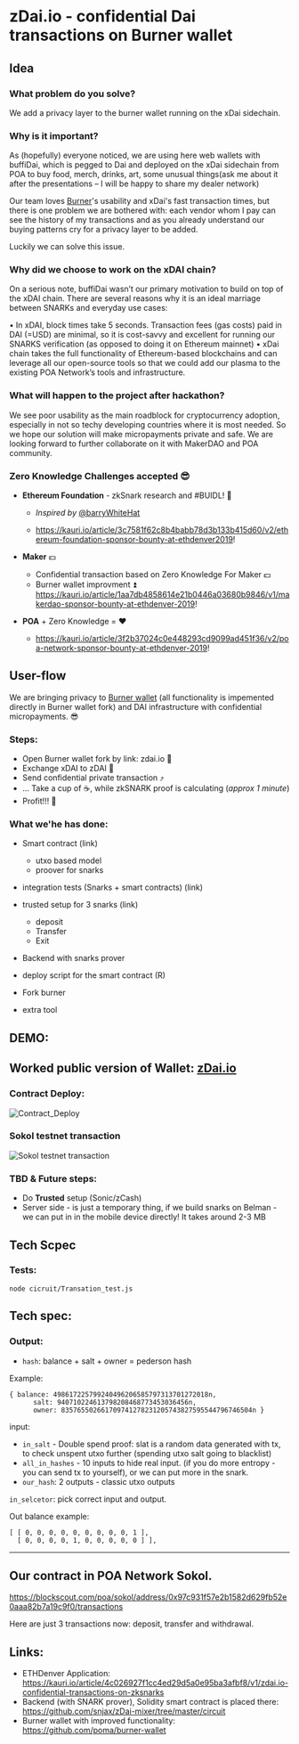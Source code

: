 # zDai.io - confidential Dai transactions on Burner wallet

## Idea

### What problem do you solve?

We add a privacy layer to the burner wallet running on the xDai sidechain. 

### Why is it important?

As (hopefully) everyone noticed, we are using here web wallets with buffiDai, which is pegged to Dai and deployed on the xDai sidechain from POA to buy food, merch, drinks, art, some unusual things(ask me about it after the presentations – I will be happy to share my dealer network)

Our team loves [Burner](https://xdai.io/)'s usability and xDai's fast transaction times, but there is one problem we are bothered with: each vendor whom I pay can see the history of my transactions and as you already understand our buying patterns cry for a privacy layer to be added.

Luckily we can solve this issue.

### Why did we choose to work on the xDAI chain?

On a serious note, buffiDai wasn’t our primary motivation to build on top of the xDAI chain. There are several reasons why it is an ideal marriage between SNARKs and everyday use cases:

•    In xDAI, block times take 5 seconds. Transaction fees (gas costs) paid in DAI (=USD) are minimal, so it is cost-savvy and excellent for running our SNARKS verification (as opposed to doing it on Ethereum mainnet)
•    xDai chain takes the full functionality of Ethereum-based blockchains and can leverage all our open-source tools so that we could add our plasma to the existing POA Network’s tools and infrastructure.

### What will happen to the project after hackathon?
We see poor usability as the main roadblock for cryptocurrency adoption, especially in not so techy developing countries where it is most needed. So we hope our solution will make micropayments private and safe. We are looking forward to further collaborate on it with MakerDAO and POA community. 

### Zero Knowledge Challenges accepted :sunglasses: 

 
- **Ethereum Foundation** - zkSnark research and #BUIDL!  :closed_lock_with_key: 

    - *Inspired by* [@barryWhiteHat](https://twitter.com/barrywhitehat/status/1096490137029095424?s=12) 

    - https://kauri.io/article/3c7581f62c8b4babb78d3b133b415d60/v2/ethereum-foundation-sponsor-bounty-at-ethdenver2019!

- **Maker** :dollar: 
    - Confidential transaction based on Zero Knowledge For Maker :dollar: 
    - Burner wallet improvment :arrow_double_up: https://kauri.io/article/1aa7db4858614e21b0446a03680b9846/v1/makerdao-sponsor-bounty-at-ethdenver-2019!

- **POA** + Zero Knowledge = :heart:
    - https://kauri.io/article/3f2b37024c0e448293cd9099ad451f36/v2/poa-network-sponsor-bounty-at-ethdenver-2019!

## User-flow

We are bringing privacy to [Burner wallet](https://xdai.io) (all functionality is impemented directly in Burner wallet fork) and DAI infrastructure with confidential micropayments. :sunglasses:

### Steps: 
- Open Burner wallet fork by link: zdai.io :iphone: 
- Exchange xDAI to zDAI :currency_exchange: 
- Send confidential private transaction :arrow_heading_up: 
- ... Take a cup of ☕️, while zkSNARK proof is calculating (*approx 1 minute*)
- Profit!!! :tada: 


### What we'he has done:

- Smart contract (link)
    - utxo based model
    - proover for snarks

- integration tests (Snarks + smart contracts) (link)

- trusted setup for 3 snarks (link)
    - deposit 
    - Transfer
    - Exit

- Backend with snarks prover

- deploy script for the smart contract (R)

- Fork burner

- extra tool

## DEMO:

## Worked public version of Wallet: [zDai.io](zDai.io)

### Contract Deploy:
![Contract_Deploy](https://github.com/snjax/zDai-mixer/blob/master/Demo/COntract_Deploy.jpeg)

### Sokol testnet transaction

![Sokol testnet transaction](https://github.com/snjax/zDai-mixer/blob/master/Demo/Sokol-test.png)


### TBD & Future steps:

- Do **Trusted** setup (Sonic/zCash)
- Server side - is just a temporary thing, if we build snarks on Belman - we can put in in the mobile device directly! It takes around 2-3 MB


## Tech Scpec


### Tests:

    node cicruit/Transation_test.js

## Tech spec:

### Output:


- `hash`: balance + salt + owner = pederson hash

Example:

```
{ balance: 498617225799240496206585797313701272018n,
      salt: 940710224613798208468773453036456n,
      owner: 835765502661709741278231205743827595544796746504n }
```

input: 
- `in_salt` - Double spend proof: slat is a random data generated with tx, to check unspent utxo further (spending utxo salt going to blacklist)
- `all_in_hashes` - 10 inputs to hide real input. (if you do more entropy - you can send tx to yourself), or we can put more in the snark.
- `our_hash`: 2 outputs - classic utxo outputs

`in_selcetor`: pick correct input and output.

Out balance example:

   ```
[ [ 0, 0, 0, 0, 0, 0, 0, 0, 0, 1 ],
     [ 0, 0, 0, 0, 1, 0, 0, 0, 0, 0 ] ],
```

---

## Our contract in POA Network Sokol.

https://blockscout.com/poa/sokol/address/0x97c931f57e2b1582d629fb52e0aaa82b7a19c9f0/transactions 

Here are just 3 transactions now: deposit, transfer and withdrawal. 

## Links:

- ETHDenver Application: https://kauri.io/article/4c026927f1cc4ed29d5a0e95ba3afbf8/v1/zdai.io-confidential-transactions-on-zksnarks
- Backend (with SNARK prover), Solidity smart contract is placed there: https://github.com/snjax/zDai-mixer/tree/master/circuit
- Burner wallet with improved functionality: https://github.com/poma/burner-wallet
